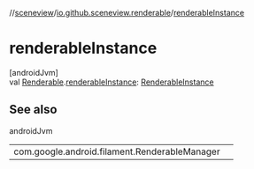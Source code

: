 //[sceneview](../../index.md)/[io.github.sceneview.renderable](index.md)/[renderableInstance](renderable-instance.md)

# renderableInstance

[androidJvm]\
val [Renderable](index.md#286838466%2FClasslikes%2F-1571379623).[renderableInstance](renderable-instance.md): [RenderableInstance](index.md#841054893%2FClasslikes%2F-1571379623)

## See also

androidJvm

| | |
|---|---|
| com.google.android.filament.RenderableManager |  |
